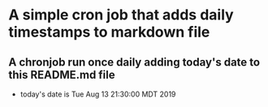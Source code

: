 A simple cron job that adds daily timestamps to markdown file
============================================================
## A chronjob run once daily adding today's date to this README.md file
* today's date is Tue Aug 13 21:30:00 MDT 2019

